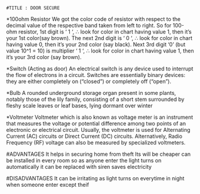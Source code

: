     #TITLE : DOOR SECURE
    
*100ohm Resistor
We got the color code of resistor with respect to the decimal value of the respective band taken from left to right.
So for 100-ohm resistor, 1st digit is ‘ 1 ‘, ∴ look for color in chart having value 1, then it’s your 1st color(say brown). The next 2nd digit is ‘ 0 ‘, ∴ look for color in chart having value 0, then it’s your 2nd color (say black). Next 3rd digit ‘0’ (but value 10^1 = 10) is multiplier  ‘ 1 ‘, ∴ look for color in chart having value 1, then it’s your 3rd color (say brown).

*Switch (Acting as door)
An electrical switch is any device used to interrupt the flow of electrons in a circuit. Switches are essentially binary devices: they are either completely on (“closed”) or completely off (“open”).

*Bulb
A rounded underground storage organ present in some plants, notably those of the lily family, consisting of a short stem surrounded by fleshy scale leaves or leaf bases, lying dormant over winter

*Voltmeter
Voltmeter which is also known as voltage meter is an instrument that measures the voltage or potential difference among two points of an electronic or electrical circuit. Usually, the voltmeter is used for Alternating Current (AC) circuits or Direct Current (DC) circuits. Alternatively, Radio Frequency (RF) voltage can also be measured by specialized voltmeters.

#ADVANTAGES 
It helps in securing home from theft
Its will be cheaper
can be installed in every room so as anyone enter the light turns on automatically
it can be replaced with siren
saves electricity

#DISADVANTAGES
It can be irritating as light turns on everytime in night when someone enter except theif
